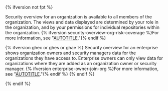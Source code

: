 {% ifversion not fpt %}

Security overview for an organization is available to all members of the organization. The views and data displayed are determined by your role in the organization, and by your permissions for individual repositories within the organization. {% ifversion security-overview-org-risk-coverage %}For more information, see "[AUTOTITLE](/code-security/security-overview/about-security-overview#permission-to-view-data-in-security-overview)."{% endif %}

{% ifversion ghec or ghes or ghae %}
Security overview for an enterprise shows organization owners and security managers data for the organizations they have access to. Enterprise owners can only view data for organizations where they are added as an organization owner or security manager. {% ifversion enterprise-owner-join-org %}For more information, see "[AUTOTITLE](/admin/user-management/managing-organizations-in-your-enterprise/managing-your-role-in-an-organization-owned-by-your-enterprise)."{% endif %}
{% endif %}

{% endif %}
